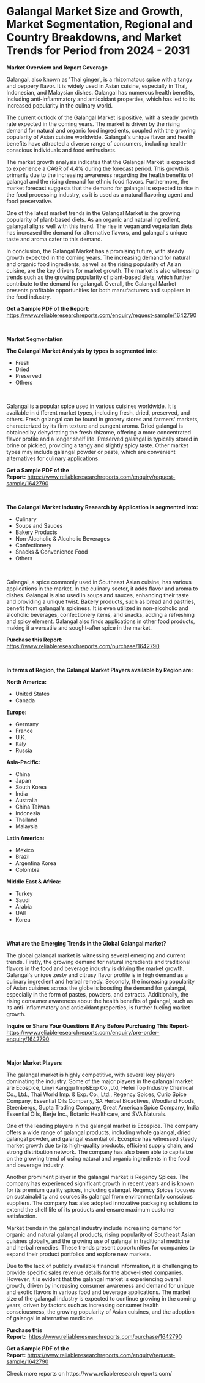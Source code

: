 <p><h1>Galangal Market Size and Growth, Market Segmentation, Regional and Country Breakdowns, and Market Trends for Period from 2024 -  2031</h1></p><p><strong>Market Overview and Report Coverage</strong></p>
<p><p>Galangal, also known as 'Thai ginger', is a rhizomatous spice with a tangy and peppery flavor. It is widely used in Asian cuisine, especially in Thai, Indonesian, and Malaysian dishes. Galangal has numerous health benefits, including anti-inflammatory and antioxidant properties, which has led to its increased popularity in the culinary world.</p><p>The current outlook of the Galangal Market is positive, with a steady growth rate expected in the coming years. The market is driven by the rising demand for natural and organic food ingredients, coupled with the growing popularity of Asian cuisine worldwide. Galangal's unique flavor and health benefits have attracted a diverse range of consumers, including health-conscious individuals and food enthusiasts.</p><p>The market growth analysis indicates that the Galangal Market is expected to experience a CAGR of 4.4% during the forecast period. This growth is primarily due to the increasing awareness regarding the health benefits of galangal and the rising demand for ethnic food flavors. Furthermore, the market forecast suggests that the demand for galangal is expected to rise in the food processing industry, as it is used as a natural flavoring agent and food preservative.</p><p>One of the latest market trends in the Galangal Market is the growing popularity of plant-based diets. As an organic and natural ingredient, galangal aligns well with this trend. The rise in vegan and vegetarian diets has increased the demand for alternative flavors, and galangal's unique taste and aroma cater to this demand.</p><p>In conclusion, the Galangal Market has a promising future, with steady growth expected in the coming years. The increasing demand for natural and organic food ingredients, as well as the rising popularity of Asian cuisine, are the key drivers for market growth. The market is also witnessing trends such as the growing popularity of plant-based diets, which further contribute to the demand for galangal. Overall, the Galangal Market presents profitable opportunities for both manufacturers and suppliers in the food industry.</p></p>
<p><strong>Get a Sample PDF of the Report:</strong> <a href="https://www.reliableresearchreports.com/enquiry/request-sample/1642790">https://www.reliableresearchreports.com/enquiry/request-sample/1642790</a></p>
<p>&nbsp;</p>
<p><strong>Market Segmentation</strong></p>
<p><strong>The Galangal Market Analysis by types is segmented into:</strong></p>
<p><ul><li>Fresh</li><li>Dried</li><li>Preserved</li><li>Others</li></ul></p>
<p>&nbsp;</p>
<p><p>Galangal is a popular spice used in various cuisines worldwide. It is available in different market types, including fresh, dried, preserved, and others. Fresh galangal can be found in grocery stores and farmers' markets, characterized by its firm texture and pungent aroma. Dried galangal is obtained by dehydrating the fresh rhizome, offering a more concentrated flavor profile and a longer shelf life. Preserved galangal is typically stored in brine or pickled, providing a tangy and slightly spicy taste. Other market types may include galangal powder or paste, which are convenient alternatives for culinary applications.</p></p>
<p><strong>Get a Sample PDF of the Report:</strong>&nbsp;<a href="https://www.reliableresearchreports.com/enquiry/request-sample/1642790">https://www.reliableresearchreports.com/enquiry/request-sample/1642790</a></p>
<p>&nbsp;</p>
<p><strong>The Galangal Market Industry Research by Application is segmented into:</strong></p>
<p><ul><li>Culinary</li><li>Soups and Sauces</li><li>Bakery Products</li><li>Non-Alcoholic & Alcoholic Beverages</li><li>Confectionery</li><li>Snacks & Convenience Food</li><li>Others</li></ul></p>
<p>&nbsp;</p>
<p><p>Galangal, a spice commonly used in Southeast Asian cuisine, has various applications in the market. In the culinary sector, it adds flavor and aroma to dishes. Galangal is also used in soups and sauces, enhancing their taste and providing a unique twist. Bakery products, such as bread and pastries, benefit from galangal's spiciness. It is even utilized in non-alcoholic and alcoholic beverages, confectionery items, and snacks, adding a refreshing and spicy element. Galangal also finds applications in other food products, making it a versatile and sought-after spice in the market.</p></p>
<p><strong>Purchase this Report:</strong>&nbsp; <a href="https://www.reliableresearchreports.com/purchase/1642790">https://www.reliableresearchreports.com/purchase/1642790</a></p>
<p>&nbsp;</p>
<p><strong>In terms of Region, the Galangal Market Players available by Region are:</strong></p>
<p>
    <p> <strong> North America: </strong>
        <ul>
            <li>United States</li>
            <li>Canada</li>
        </ul>
        </p> 
    <p> <strong> Europe: </strong>
        <ul>
            <li>Germany</li>
            <li>France</li>
            <li>U.K.</li>
            <li>Italy</li>
            <li>Russia</li>
        </ul>
        </p> 
    <p> <strong> Asia-Pacific: </strong>
        <ul>
            <li>China</li>
            <li>Japan</li>
            <li>South Korea</li>
            <li>India</li>
            <li>Australia</li>
            <li>China Taiwan</li>
            <li>Indonesia</li>
            <li>Thailand</li>
            <li>Malaysia</li>
        </ul>
        </p> 
    <p> <strong> Latin America: </strong>
        <ul>
            <li>Mexico</li>
            <li>Brazil</li>
            <li>Argentina Korea</li>
            <li>Colombia</li>
        </ul>
        </p> 
    <p> <strong> Middle East & Africa: </strong>
        <ul>
            <li>Turkey</li>
            <li>Saudi</li>
            <li>Arabia</li>
            <li>UAE</li>
            <li>Korea</li>
        </ul>
    </p>
    </p>
<p>&nbsp;</p>
<p><strong>What are the Emerging Trends in the Global Galangal market?</strong></p>
<p><p>The global galangal market is witnessing several emerging and current trends. Firstly, the growing demand for natural ingredients and traditional flavors in the food and beverage industry is driving the market growth. Galangal's unique zesty and citrusy flavor profile is in high demand as a culinary ingredient and herbal remedy. Secondly, the increasing popularity of Asian cuisines across the globe is boosting the demand for galangal, especially in the form of pastes, powders, and extracts. Additionally, the rising consumer awareness about the health benefits of galangal, such as its anti-inflammatory and antioxidant properties, is further fueling market growth.</p></p>
<p><strong>Inquire or Share Your Questions If Any Before Purchasing This Report</strong>- <a href="https://www.reliableresearchreports.com/enquiry/pre-order-enquiry/1642790">https://www.reliableresearchreports.com/enquiry/pre-order-enquiry/1642790</a></p>
<p>&nbsp;</p>
<p><strong>Major Market Players</strong></p>
<p><p>The galangal market is highly competitive, with several key players dominating the industry. Some of the major players in the galangal market are Ecospice, Linyi Kangqu Imp&Exp Co.,Ltd, Hefei Top Industry Chemical Co., Ltd., Thai World Imp. & Exp. Co., Ltd., Regency Spices, Curio Spice Company, Essential Oils Company, SA Herbal Bioactives, Woodland Foods, Steenbergs, Gupta Trading Company, Great American Spice Company, India Essential Oils, Berje Inc., Botanic Healthcare, and SVA Naturals.</p><p>One of the leading players in the galangal market is Ecospice. The company offers a wide range of galangal products, including whole galangal, dried galangal powder, and galangal essential oil. Ecospice has witnessed steady market growth due to its high-quality products, efficient supply chain, and strong distribution network. The company has also been able to capitalize on the growing trend of using natural and organic ingredients in the food and beverage industry.</p><p>Another prominent player in the galangal market is Regency Spices. The company has experienced significant growth in recent years and is known for its premium quality spices, including galangal. Regency Spices focuses on sustainability and sources its galangal from environmentally conscious suppliers. The company has also adopted innovative packaging solutions to extend the shelf life of its products and ensure maximum customer satisfaction.</p><p>Market trends in the galangal industry include increasing demand for organic and natural galangal products, rising popularity of Southeast Asian cuisines globally, and the growing use of galangal in traditional medicine and herbal remedies. These trends present opportunities for companies to expand their product portfolios and explore new markets.</p><p>Due to the lack of publicly available financial information, it is challenging to provide specific sales revenue details for the above-listed companies. However, it is evident that the galangal market is experiencing overall growth, driven by increasing consumer awareness and demand for unique and exotic flavors in various food and beverage applications. The market size of the galangal industry is expected to continue growing in the coming years, driven by factors such as increasing consumer health consciousness, the growing popularity of Asian cuisines, and the adoption of galangal in alternative medicine.</p></p>
<p><strong>Purchase this Report:</strong>&nbsp;&nbsp;<a href="https://www.reliableresearchreports.com/purchase/1642790">https://www.reliableresearchreports.com/purchase/1642790</a></p>
<p></p>
<p><strong>Get a Sample PDF of the Report:</strong>&nbsp;<a href="https://www.reliableresearchreports.com/enquiry/request-sample/1642790">https://www.reliableresearchreports.com/enquiry/request-sample/1642790</a></p>
<p>Check more reports on https://www.reliableresearchreports.com/</p>